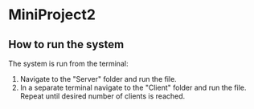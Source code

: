 # MiniProject2

## How to run the system
The system is run from the terminal:
1. Navigate to the "Server" folder and run the file.
2. In a separate terminal navigate to the "Client" folder and run the file. Repeat until desired number of clients is reached.
